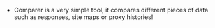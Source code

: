 - Comparer is a very simple tool, it compares different pieces of data such as responses, site maps or proxy histories!